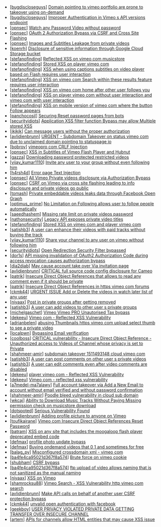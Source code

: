* [[bugdiscloseguys](https://hackerone.com/bugdiscloseguys)] [Domain pointing to vimeo portfolio are prone to takeover using on-demand ](https://hackerone.com/reports/387307)
* [[bugdiscloseguys](https://hackerone.com/bugdiscloseguys)] [Improper Authentication in Vimeo s API versions endpoint ](https://hackerone.com/reports/328724)
* [[opnsec](https://hackerone.com/opnsec)] [Watch any Password Video without password](https://hackerone.com/reports/155618)
* [[opnsec](https://hackerone.com/opnsec)] [OAuth 2 Authorization Bypass via CSRF and Cross Site Flashing](https://hackerone.com/reports/136582)
* [[opnsec](https://hackerone.com/opnsec)] [Images and Subtitles Leakage from private videos](https://hackerone.com/reports/136850)
* [[koenrh](https://hackerone.com/koenrh)] [Disclosure of sensitive information through Google Cloud Storage bucket](https://hackerone.com/reports/176013)
* [[stefanofinding](https://hackerone.com/stefanofinding)] [Reflected XSS on vimeo com musicstore](https://hackerone.com/reports/85615)
* [[stefanofinding](https://hackerone.com/stefanofinding)] [Stored XSS on player vimeo com](https://hackerone.com/reports/85488)
* [[stefanofinding](https://hackerone.com/stefanofinding)] [XSS when using captions subtitles on video player based on Flash requires user interaction ](https://hackerone.com/reports/88508)
* [[stefanofinding](https://hackerone.com/stefanofinding)] [XSS on vimeo com  Search within these results feature requires user interaction ](https://hackerone.com/reports/88105)
* [[stefanofinding](https://hackerone.com/stefanofinding)] [XSS on vimeo com home after other user follows you](https://hackerone.com/reports/87854)
* [[stefanofinding](https://hackerone.com/stefanofinding)] [XSS on player vimeo com without user interaction and vimeo com with user interaction](https://hackerone.com/reports/96229)
* [[stefanofinding](https://hackerone.com/stefanofinding)] [XSS on mobile version of vimeo com where the button Follow appears](https://hackerone.com/reports/88088)
* [[panchocosil](https://hackerone.com/panchocosil)] [Securing Reset password pages from bots](https://hackerone.com/reports/43807)
* [[securityidiots](https://hackerone.com/securityidiots)] [Application XSS filter function Bypass may allow Multiple stored XSS](https://hackerone.com/reports/44217)
* [[jkjkjk](https://hackerone.com/jkjkjk)] [Can message users without the proper authorization](https://hackerone.com/reports/46113)
* [[avlidienbrunn](https://hackerone.com/avlidienbrunn)] [URGENT - Subdomain Takeover on status vimeo com due to unclaimed domain pointing to statuspage io](https://hackerone.com/reports/49663)
* [[bobrov](https://hackerone.com/bobrov)] [ vimeopro com CRLF Injection](https://hackerone.com/reports/39181)
* [[opnsec](https://hackerone.com/opnsec)] [XSS in Subtitles of Vimeo Flash Player and Hubnut ](https://hackerone.com/reports/137023)
* [[gazza](https://hackerone.com/gazza)] [Downloading password protected  restricted videos](https://hackerone.com/reports/145467)
* [[vijay_kumar1110](https://hackerone.com/vijay_kumar1110)] [Invite any user to your group without even following him](https://hackerone.com/reports/52707)
* [[h4rsh4d](https://hackerone.com/h4rsh4d)] [Error page Text Injection ](https://hackerone.com/reports/130914)
* [[opnsec](https://hackerone.com/opnsec)] [All Vimeo Private videos disclosure via Authorization Bypass](https://hackerone.com/reports/137502)
* [[opnsec](https://hackerone.com/opnsec)] [CSRF on Vimeo via cross site flashing leading to info disclosure and private videos go public](https://hackerone.com/reports/136481)
* [[tomash](https://hackerone.com/tomash)] [Private embeddable videos leaks data through Facebook  Open Graph](https://hackerone.com/reports/121919)
* [[optimus_prime](https://hackerone.com/optimus_prime)] [No Limitation on Following allows user to follow people automatically ](https://hackerone.com/reports/43846)
* [[saeedhashem](https://hackerone.com/saeedhashem)] [Missing rate limit on private videos password](https://hackerone.com/reports/124564)
* [[nathonsecurity](https://hackerone.com/nathonsecurity)] [Legacy API exposes private video titles](https://hackerone.com/reports/111386)
* [[stefanofinding](https://hackerone.com/stefanofinding)] [Stored XSS on vimeo com and player vimeo com](https://hackerone.com/reports/87577)
* [[satishb3](https://hackerone.com/satishb3)] [A user can enhance their videos with paid tracks without buying the track](https://hackerone.com/reports/50941)
* [[vijay_kumar1110](https://hackerone.com/vijay_kumar1110)] [Share your channel to any user on vimeo without following him](https://hackerone.com/reports/52708)
* [[securityidiots](https://hackerone.com/securityidiots)] [Open Redirection Security Filter bypassed](https://hackerone.com/reports/44157)
* [[dor1s](https://hackerone.com/dor1s)] [API missing invalidation of OAuth2 Authorization Code during access revocation causes authorization bypass](https://hackerone.com/reports/57603)
* [[dia2diab](https://hackerone.com/dia2diab)] [May cause account take over Via invitation page ](https://hackerone.com/reports/56182)
* [[avlidienbrunn](https://hackerone.com/avlidienbrunn)] [CRITICAL full source code config disclosure for Cameo](https://hackerone.com/reports/43998)
* [[patrik](https://hackerone.com/patrik)] [Insecure Direct Object References that allows to read any comment even if it should be private ](https://hackerone.com/reports/52181)
* [[patrik](https://hackerone.com/patrik)] [Insecure Direct Object References in https  vimeo com forums](https://hackerone.com/reports/52176)
* [[ckmk44](https://hackerone.com/ckmk44)] [ URGENT ISSUE Add or Delete the videos in watch later list of any user ](https://hackerone.com/reports/52982)
* [[niyaax](https://hackerone.com/niyaax)] [Post in private groups after getting removed](https://hackerone.com/reports/51817)
* [[satishb3](https://hackerone.com/satishb3)] [A user can add videos to other user s private groups](https://hackerone.com/reports/50786)
* [[michelgaschet](https://hackerone.com/michelgaschet)] [Vimeo   Vimeo PRO Unautorised Tax bypass](https://hackerone.com/reports/49561)
* [[dekeeu](https://hackerone.com/dekeeu)] [Vimeo com - Reflected XSS Vulnerability](https://hackerone.com/reports/42582)
* [[adrianbelen](https://hackerone.com/adrianbelen)] [abusing Thumbnails https  vimeo com upload select thumb to see a private video](https://hackerone.com/reports/43850)
* [[localpwn](https://hackerone.com/localpwn)] [Bypassing Email verification ](https://hackerone.com/reports/49304)
* [[coolboss](https://hackerone.com/coolboss)] [CRITICAL vulnerability - Insecure Direct Object Reference - Unauthorized access to Videos of Channel whose privacy is set to Private ](https://hackerone.com/reports/45960)
* [[shahmeer-amir](https://hackerone.com/shahmeer-amir)] [subdomain takeover 1511493148 cloud vimeo com](https://hackerone.com/reports/46954)
* [[satishb3](https://hackerone.com/satishb3)] [A user can post comments on other user s private videos](https://hackerone.com/reports/50829)
* [[satishb3](https://hackerone.com/satishb3)] [A user can edit comments even after video comments are disabled](https://hackerone.com/reports/50776)
* [[dekeeu](https://hackerone.com/dekeeu)] [player vimeo com - Reflected XSS Vulnerability](https://hackerone.com/reports/43672)
* [[dekeeu](https://hackerone.com/dekeeu)] [Vimeo com - reflected xss vulnerability](https://hackerone.com/reports/42584)
* [[a7medel-ma7alawy](https://hackerone.com/a7medel-ma7alawy)] [Full account takeover via Add a New Email to account without email verified and without password confirmation ](https://hackerone.com/reports/45084)
* [[shahmeer-amir](https://hackerone.com/shahmeer-amir)] [Poodle bleed vulnerability in cloud sub domain](https://hackerone.com/reports/44202)
* [[wkcaj](https://hackerone.com/wkcaj)] [Ability to Download Music Tracks Without Paying Missing permission check on musicstore download ](https://hackerone.com/reports/43770)
* [[dotspoted](https://hackerone.com/dotspoted)] [Serious Vulnerability Found](https://hackerone.com/reports/43997)
* [[avlidienbrunn](https://hackerone.com/avlidienbrunn)] [Adding profile picture to anyone on Vimeo](https://hackerone.com/reports/43617)
* [[toufikairane](https://hackerone.com/toufikairane)] [Vimeo com Insecure Direct Object References Reset Password](https://hackerone.com/reports/42587)
* [[batram](https://hackerone.com/batram)] [XSS on any site that includes the moogaloop flash player  deprecated embed code ](https://hackerone.com/reports/44512)
* [[defmax](https://hackerone.com/defmax)] [profile photo update bypass ](https://hackerone.com/reports/43758)
* [[defmax](https://hackerone.com/defmax)] [Buying ondemand videos that 0 1 and sometimes for free ](https://hackerone.com/reports/43602)
* [[balag_py](https://hackerone.com/balag_py)] [Misconfigured crossdomain xml - vimeo com](https://hackerone.com/reports/43070)
* [[ba4fe4ca95021d367f8a574](https://hackerone.com/ba4fe4ca95021d367f8a574)] [Brute force on vimeo cookie](https://hackerone.com/reports/46109)
* [[shubham](https://hackerone.com/shubham)] [CSRF bypass](https://hackerone.com/reports/45428)
* [[ba4fe4ca95021d367f8a574](https://hackerone.com/ba4fe4ca95021d367f8a574)] [ftp upload of video allows naming that is not sanitized as the manual naming](https://hackerone.com/reports/45368)
* [[niyaax](https://hackerone.com/niyaax)] [XSS on Vimeo](https://hackerone.com/reports/45484)
* [[shamrocksu88](https://hackerone.com/shamrocksu88)] [Vimeo Search - XSS Vulnerability http  vimeo com search ](https://hackerone.com/reports/44798)
* [[avlidienbrunn](https://hackerone.com/avlidienbrunn)] [Make API calls on behalf of another user CSRF protection bypass ](https://hackerone.com/reports/44146)
* [[ckmk44](https://hackerone.com/ckmk44)] [unvalid open authentication with facebook](https://hackerone.com/reports/44425)
* [[geekboy](https://hackerone.com/geekboy)] [USER PRIVACY VIOLATED PRIVATE DATA GETTING TRANSFER OVER INSECURE CHANNEL  ](https://hackerone.com/reports/44056)
* [[artem](https://hackerone.com/artem)] [APIs for channels allow HTML entities that may cause XSS issue](https://hackerone.com/reports/42702)
